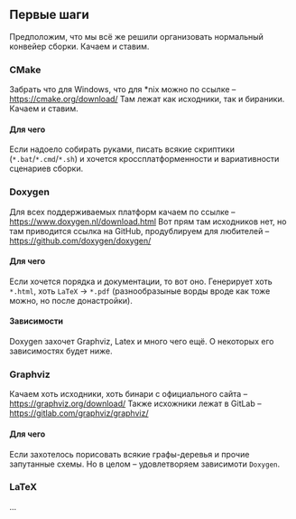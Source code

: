 ## Первые шаги
Предположим, что мы всё же решили организовать нормальный конвейер сборки.  Качаем и ставим.

### CMake
Забрать что для Windows, что для *nix можно по ссылке &ndash; https://cmake.org/download/
Там лежат как исходники, так и бираники. Качаем и ставим.

#### Для чего 
Если надоело собирать руками, писать всякие скриптики (`*.bat`/`*.cmd`/`*.sh`) и хочется кроссплатформенности и вариативности сценариев сборки.

### Doxygen
Для всех поддерживаемых платформ качаем по ссылке &ndash; https://www.doxygen.nl/download.html
Вот прям там исходников нет, но там приводится ссылка на GitHub, продублируем для любителей &ndash; https://github.com/doxygen/doxygen/

#### Для чего
Если хочется порядка и документации, то вот оно. Генерирует хоть `*.html`, хоть `LaTeX` &rarr; `*.pdf` (разнообразыные ворды вроде как тоже можно, но после донастройки).

#### Зависимости
Doxygen захочет Graphviz, Latex и много чего ещё. О некоторых его зависимостях будет ниже.

### Graphviz
Качаем хоть исходники, хоть бинари с официального сайта &ndash; https://graphviz.org/download/ Также исхожники лежат в GitLab &ndash; https://gitlab.com/graphviz/graphviz/

#### Для чего
Если захотелось порисовать всякие графы-деревья и прочие запутанные схемы. Но в целом  &ndash; удовлетворяем зависимоти `Doxygen`.

### LaTeX
...